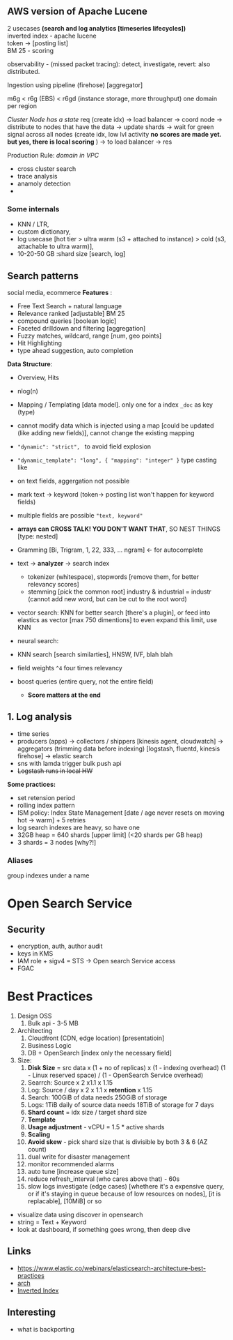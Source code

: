 ## AWS version of Apache Lucene
2 usecases **(search and log analytics [timeseries lifecycles])**  
inverted index - apache lucene  
token -> [posting list]  
BM 25 - scoring  
  
observability - (missed packet tracing): detect, investigate, revert: also distributed. 

Ingestion using pipeline (firehose) [aggregator]

m6g < r6g (EBS) < r6gd (instance storage, more throughput)
one domain per region

*Cluster Node has a state*
req (create idx) -> load balancer -> coord node -> distribute to nodes that have the data -> update shards -> wait for green signal across all nodes (create idx, low lvl activity **no scores are made yet. but yes, there is local scoring** ) -> to load balancer -> res

Production Rule: *domain in VPC*
- cross cluster search 
- trace analysis
- anamoly detection
- 
### Some internals
- KNN / LTR, 
- custom dictionary, 
- log usecase [hot tier > ultra warm (s3 + attached to instance) > cold (s3, attachable to ultra warm)],
- 10-20-50 GB :shard size [search, log] 

## Search patterns
social media, ecommerce 
**Features** : 
- Free Text Search + natural language
- Relevance ranked [adjustable] BM 25
- compound queries [boolean logic]
- Faceted drilldown and filtering [aggregation]
- Fuzzy matches, wildcard, range [num, geo points]
- Hit Highlighting
- type ahead suggestion, auto completion

**Data Structure**:
 - Overview, Hits
 - nlog(n)
 - Mapping / Templating [data model]. only one for a index  `_doc` as key (type)
 - cannot modify data which is injected using a map [could be updated (like adding new fields)], cannot change the existing mapping
 - `"dynamic": "strict", ` to avoid field explosion
 - `"dynamic_template": "long", { "mapping": "integer" }` type casting like
 - on text fields, aggergation not possible 
 - mark text -> keyword (token-> posting list won't happen for keyword fields)
 - multiple fields are possible `"text, keyword"`
 - **arrays can CROSS TALK! YOU DON'T WANT THAT**, SO NEST THINGS [type: nested]
 - Gramming [Bi, Trigram, 1, 22, 333, ... ngram] <- for autocomplete

 - text -> **analyzer** -> search index
	 - tokenizer (whitespace), stopwords [remove them, for better relevancy scores]
	 - stemming [pick the common root] industry & industrial = industr (cannot add new word, but can be cut to the root word)

 - vector search: KNN for better search  [there's a plugin], or feed into elastics as vector [max 750 dimentions] to even expand this limit, use KNN
 - neural search: 
 - KNN search [search similarties], HNSW, IVF, blah blah
 - field weights `^4` four times relevancy
 - boost queries (entire query, not the entire field)
	 - **Score matters at the end**

## 1. Log analysis
- time series
- producers (apps) -> collectors / shippers [kinesis agent, cloudwatch] -> aggregators (trimming data before indexing) [logstash, fluentd, kinesis firehose] -> elastic search
- sns with lamda trigger bulk push api
- ~~Logstash runs in local HW~~

**Some practices:**
- set retension period
- rolling index pattern
- ISM policy: Index State Management [date / age never resets on moving hot -> warm] + 5 retries
-  log search indexes are heavy, so have one
- 32GB heap = 640 shards [upper limit] (<20 shards per GB heap)
- 3 shards = 3 nodes [why?!]
### Aliases
group indexes under a name

# Open Search Service 
## Security
- encryption, auth, author audit
- keys in KMS
- IAM role + sigv4 = STS -> Open search Service access
- FGAC
# Best Practices
1. Design OSS
	1. Bulk api - 3-5 MB
2. Architecting 
	1. Cloudfront (CDN, edge location) [presentatioin]
	2. Business Logic
	3. DB + OpenSearch [index only the necessary field]
3. Size: 
	1. **Disk Size** = src data x (1 + no of replicas) x (1 - indexing overhead) (1 - Linux reserved space) / (1 - OpenSearch Service overhead)
	2. Searrch: Source x 2 x1.1 x 1.15
	3. Log: Source / day x 2 x 1.1 x **retention** x 1.15
	4. Search: 100GiB of data needs 250GiB of storage
	5. Logs: 1TiB daily of source data needs 18TiB of storage for 7 days
	6. **Shard count** = idx size / target shard size
	7. **Template**
	8. **Usage adjustment** - vCPU = 1.5 * active shards
	9. **Scaling**
	10. **Avoid skew** - pick shard size that is divisible by both 3 & 6 (AZ count)
	11. dual write for disaster management
	12. monitor recommended alarms
	13. auto tune [increase queue size]
	14. reduce refresh_interval (who cares above that) - 60s
	15. slow logs investigate (edge cases) [whethere it's a expensive query, or if it's staying in queue because of low resources on nodes], [it is replacable], [10MiB] or so
- visualize data using discover in opensearch
- string = Text + Keyword
- look at dashboard, if something goes wrong, then deep dive
## Links
- https://www.elastic.co/webinars/elasticsearch-architecture-best-practices
- [arch](https://archive.is/20230916073336/https://medium.com/geekculture/elasticsearch-architecture-1f40b93da719)
- [Inverted Index](https://blog.devgenius.io/what-is-inverted-index-and-how-we-made-log-analysis-10-times-more-cost-effective-with-it-6afc6cc81d20)

## Interesting
- what is backporting 

